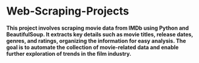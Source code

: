 # Web-Scraping-Projects

**This project involves scraping movie data from IMDb using Python and BeautifulSoup. It extracts key details such as movie titles, release dates, genres, and ratings, organizing the information for easy analysis. The goal is to automate the collection of movie-related data and enable further exploration of trends in the film industry.**
